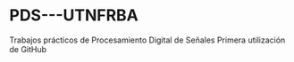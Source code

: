 # PDS---UTNFRBA
Trabajos prácticos de Procesamiento Digital de Señales
Primera utilización de GitHub
